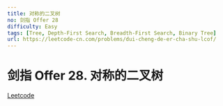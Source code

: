 ```yaml
---
title: 对称的二叉树
no: 剑指 Offer 28
difficulty: Easy
tags: [Tree, Depth-First Search, Breadth-First Search, Binary Tree]
url: https://leetcode-cn.com/problems/dui-cheng-de-er-cha-shu-lcof/
---
```


# 剑指 Offer 28. 对称的二叉树

[Leetcode](https://leetcode-cn.com/problems/dui-cheng-de-er-cha-shu-lcof/)

